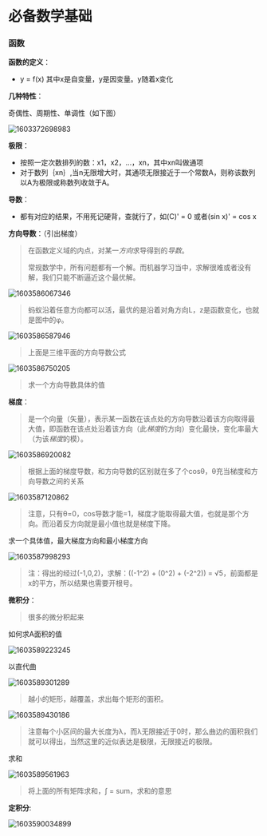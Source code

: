 # 必备数学基础

### 函数

**函数的定义**：

- y = f(x) 其中x是自变量，y是因变量。y随着x变化

**几种特性**：

奇偶性、周期性、单调性（如下图）

![1603372698983](assets/1603372698983.png)

**极限**：

- 按照一定次数排列的数：x1，x2，...，xn，其中xn叫做通项
- 对于数列｛xn｝,当n无限增大时，其通项无限接近于一个常数A，则称该数列以A为极限或称数列收敛于A。

**导数**：

- 都有对应的结果，不用死记硬背，查就行了，如(C)' = 0 或者(sin x)' = cos x

**方向导数**：（引出梯度）

> 在函数定义域的内点，对某一*方向*求导得到的*导数*。
>
> 常规数学中，所有问题都有一个解。而机器学习当中，求解很难或者没有解，我们只能不断逼近这个最优解。

![1603586067346](assets/1603586067346.png)

> 蚂蚁沿着任意方向都可以活，最优的是沿着对角方向L，z是函数变化，也就是图中的φ。

![1603586587946](assets/1603586587946.png)

> 上面是三维平面的方向导数公式

![1603586750205](assets/1603586750205.png)

> 求一个方向导数具体的值

**梯度**：

> 是一个向量（矢量），表示某一函数在该点处的方向导数沿着该方向取得最大值，即函数在该点处沿着该方向（此*梯度*的方向）变化最快，变化率最大（为该*梯度*的模）。

![1603586920082](assets/1603586920082.png)

> 根据上面的梯度导数，和方向导数的区别就在多了个cosθ，θ充当梯度和方向导数之间的关系

![1603587120862](assets/1603587120862.png)

> 注意，只有θ=0，cos导数才能=1，梯度才能取得最大值，也就是那个方向。而沿着反方向就是最小值也就是梯度下降。

求一个具体值，最大梯度方向和最小梯度方向

![1603587998293](assets/1603587998293.png)

> 注：得出的经过(-1,0,2)，求解：((-1^2) + (0^2) + (-2^2)) = √5，前面都是x的平方，所以结果也需要开根号。

**微积分**：

> 很多的微分积起来

如何求A面积的值

![1603589223245](assets/1603589223245.png)

以直代曲

![1603589301289](assets/1603589301289.png)

> 越小的矩形，越覆盖，求出每个矩形的面积。

![1603589430186](assets/1603589430186.png)

> 注意每个小区间的最大长度为λ，而λ无限接近于0时，那么曲边的面积我们就可以得出，当然这里的近似表达是极限，无限接近的极限。

求和

![1603589561963](assets/1603589561963.png)

> 将上面的所有矩阵求和，∫ = sum，求和的意思

**定积分**:

![1603590034899](assets/1603590034899.png)